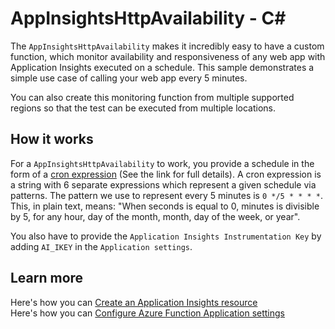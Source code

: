 # AppInsightsHttpAvailability - C<span>#</span>

The `AppInsightsHttpAvailability` makes it incredibly easy to have a custom function, 
which monitor availability and responsiveness of any web app with Application Insights executed on a schedule. 
This sample demonstrates a simple use case of calling your web app every 5 minutes.

You can also create this monitoring function from multiple supported regions so that the test can be executed from multiple locations.

## How it works

For a `AppInsightsHttpAvailability` to work, 
you provide a schedule in the form of a [cron expression](https://en.wikipedia.org/wiki/Cron#CRON_expression) (See the link for full details). 
A cron expression is a string with 6 separate expressions which represent a given schedule via patterns. 
The pattern we use to represent every 5 minutes is `0 */5 * * * *`. 
This, in plain text, means: "When seconds is equal to 0, minutes is divisible by 5, for any hour, day of the month, month, day of the week, or year".

You also have to provide the `Application Insights Instrumentation Key` by adding `AI_IKEY` in the `Application settings`.

## Learn more

Here's how you can [Create an Application Insights resource](https://docs.microsoft.com/en-us/azure/application-insights/app-insights-create-new-resource)  
Here's how you can [Configure Azure Function Application settings](https://docs.microsoft.com/en-us/azure/azure-functions/functions-how-to-use-azure-function-app-settings)
